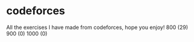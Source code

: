 # codeforces
All the exercises I have made from codeforces, hope you enjoy!
800 (29)
900 (0)
1000 (0)
